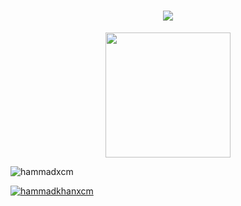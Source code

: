 <h1 align="center">
  <a href="https://git.io/typing-svg">
    <img src="https://readme-typing-svg.herokuapp.com/?lines=Hello,+There!+👋;This+is+HK.;Software+Engineer;Nice+to+meet+you!&center=true&size=30">
  </a>
</h1>
<div class = "header" align = "center">
  <img src = "https://media.giphy.com/media/v1.Y2lkPTc5MGI3NjExczVqcTF0ZHRqcnlvMWtsanh5OGJ1dTkxeDBhdzR6YzQ2aDNobjFrZiZlcD12MV9naWZzX3NlYXJjaCZjdD1n/bGgsc5mWoryfgKBx1u/giphy.gif" width = 200>
</div>

<p align="left">
  <img src="https://komarev.com/ghpvc/?username=hammadxcm&label=Profile%20views&color=0e75b6&style=flat" alt="hammadxcm" />
</p>

<p align="left">
  <a href="https://twitter.com/hammadkhanxcm" target="blank">
    <img src="https://img.shields.io/twitter/follow/hammadkhanxcm?logo=twitter&style=for-the-badge" alt="hammadkhanxcm" />
  </a>
</p>

<h3 